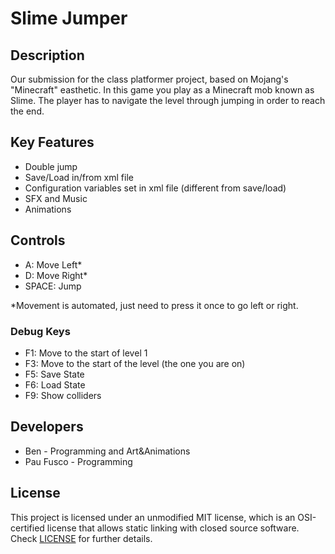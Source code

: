 # Slime Jumper

## Description

Our submission for the class platformer project, based on Mojang's "Minecraft" easthetic. In this game you play as a Minecraft mob known as Slime. The player has to navigate the level through jumping in order to reach the end.

## Key Features

 - Double jump
 - Save/Load in/from xml file
 - Configuration variables set in xml file (different from save/load)
 - SFX and Music
 - Animations

## Controls

 - A: Move Left*
 - D: Move Right*
 - SPACE: Jump

 *Movement is automated, just need to press it once to go left or right.
### Debug Keys
  - F1: Move to the start of level 1
  - F3: Move to the start of the level (the one you are on)
  - F5: Save State
  - F6: Load State
  - F9: Show colliders

## Developers

 - Ben - Programming and Art&Animations
 - Pau Fusco - Programming

## License

This project is licensed under an unmodified MIT license, which is an OSI-certified license that allows static linking with closed source software. Check [LICENSE](LICENSE) for further details.
